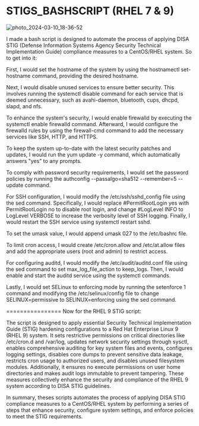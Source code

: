 # STIGS_BASHSCRIPT (RHEL 7 & 9)

![photo_2024-03-10_18-36-52](https://github.com/danielamoh1/STIGS_BASHSCRIPT/assets/160555417/a51da9aa-68c7-4be2-98fe-ccbcf31274b9)

I made a bash script is designed to automate the process of applying DISA STIG (Defense Information Systems Agency Security Technical Implementation Guide) compliance measures to a CentOS/RHEL system. So to get into it:


First, I would set the hostname of the system by using the hostnamectl set-hostname command, providing the desired hostname.

Next, I would disable unused services to ensure better security. This involves running the systemctl disable command for each service that is deemed unnecessary, such as avahi-daemon, bluetooth, cups, dhcpd, slapd, and nfs.

To enhance the system's security, I would enable firewalld by executing the systemctl enable firewalld command. Afterward, I would configure the firewalld rules by using the firewall-cmd command to add the necessary services like SSH, HTTP, and HTTPS.

To keep the system up-to-date with the latest security patches and updates, I would run the yum update -y command, which automatically answers "yes" to any prompts.

To comply with password security requirements, I would set the password policies by running the authconfig --passalgo=sha512 --remember=5 --update command.

For SSH configuration, I would modify the /etc/ssh/sshd_config file using the sed command. Specifically, I would replace #PermitRootLogin yes with PermitRootLogin no to disable root login, and change #LogLevel INFO to LogLevel VERBOSE to increase the verbosity level of SSH logging. Finally, I would restart the SSH service using systemctl restart sshd.

To set the umask value, I would append umask 027 to the /etc/bashrc file.

To limit cron access, I would create /etc/cron.allow and /etc/at.allow files and add the appropriate users (root and admin) to restrict access.

For configuring auditd, I would modify the /etc/audit/auditd.conf file using the sed command to set max_log_file_action to keep_logs. Then, I would enable and start the auditd service using the systemctl commands.

Lastly, I would set SELinux to enforcing mode by running the setenforce 1 command and modifying the /etc/selinux/config file to change SELINUX=permissive to SELINUX=enforcing using the sed command.


================ Now for the RHEL 9 STIG script:

The script is designed to apply essential Security Technical Implementation Guide (STIG) hardening configurations to a Red Hat Enterprise Linux 9 (RHEL 9) system. It sets restrictive permissions on critical directories like /etc/cron.d and /var/log, updates network security settings through sysctl, enables comprehensive auditing for key system files and events, configures logging settings, disables core dumps to prevent sensitive data leakage, restricts cron usage to authorized users, and disables unused filesystem modules. Additionally, it ensures no execute permissions on user home directories and makes audit logs immutable to prevent tampering. These measures collectively enhance the security and compliance of the RHEL 9 system according to DISA STIG guidelines.


In summary, theses scripts automates the process of applying DISA STIG compliance measures to a CentOS/RHEL system by performing a series of steps that enhance security, configure system settings, and enforce policies to meet the STIG requirements.
